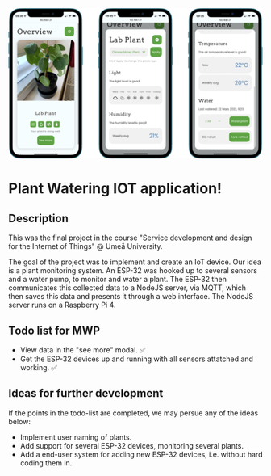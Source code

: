![Banner img](./public/readme_img.png)
# Plant Watering IOT application!
## Description

This was the final project in the course "Service development and design for the Internet of Things" @ Umeå University.

The goal of the project was to implement and create an IoT device. Our idea is a plant monitoring system. An ESP-32 was hooked up to several sensors and a water pump, to monitor and water a plant. The ESP-32 then communicates this collected data to a NodeJS server, via MQTT, which then saves this data and presents it through a web interface. The NodeJS server runs on a Raspberry Pi 4.

## Todo list for MWP

-   View data in the "see more" modal. ✅
-   Get the ESP-32 devices up and running with all sensors attatched and working. ✅

## Ideas for further development

If the points in the todo-list are completed, we may persue any of the ideas below:

-   Implement user naming of plants.
-   Add support for several ESP-32 devices, monitoring several plants.
-   Add a end-user system for adding new ESP-32 devices, i.e. without hard coding them in.
